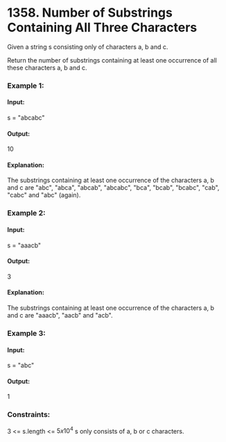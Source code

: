 # 1358. Number of Substrings Containing All Three Characters
Given a string s consisting only of characters a, b and c.

Return the number of substrings containing at least one occurrence of all these characters a, b and c.

### Example 1:
#### Input:
s = "abcabc"
#### Output:
10
#### Explanation: 
The substrings containing at least one occurrence of the characters a, b and c are "abc", "abca", "abcab", "abcabc", "bca", "bcab", "bcabc", "cab", "cabc" and "abc" (again). 

### Example 2:
#### Input:
s = "aaacb"
#### Output: 
3
#### Explanation: 
The substrings containing at least one occurrence of the characters a, b and c are "aaacb", "aacb" and "acb". 

### Example 3:
#### Input:
s = "abc"
#### Output:
1
 
### Constraints:
3 <= s.length <= $`5 x 10^4`$
s only consists of a, b or c characters.

